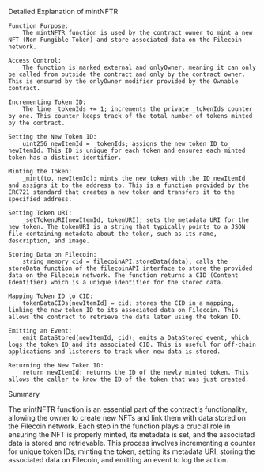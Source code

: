 Detailed Explanation of mintNFTR

    Function Purpose:
        The mintNFTR function is used by the contract owner to mint a new NFT (Non-Fungible Token) and store associated data on the Filecoin network.

    Access Control:
        The function is marked external and onlyOwner, meaning it can only be called from outside the contract and only by the contract owner. This is ensured by the onlyOwner modifier provided by the Ownable contract.

    Incrementing Token ID:
        The line _tokenIds += 1; increments the private _tokenIds counter by one. This counter keeps track of the total number of tokens minted by the contract.

    Setting the New Token ID:
        uint256 newItemId = _tokenIds; assigns the new token ID to newItemId. This ID is unique for each token and ensures each minted token has a distinct identifier.

    Minting the Token:
        _mint(to, newItemId); mints the new token with the ID newItemId and assigns it to the address to. This is a function provided by the ERC721 standard that creates a new token and transfers it to the specified address.

    Setting Token URI:
        _setTokenURI(newItemId, tokenURI); sets the metadata URI for the new token. The tokenURI is a string that typically points to a JSON file containing metadata about the token, such as its name, description, and image.

    Storing Data on Filecoin:
        string memory cid = filecoinAPI.storeData(data); calls the storeData function of the filecoinAPI interface to store the provided data on the Filecoin network. The function returns a CID (Content Identifier) which is a unique identifier for the stored data.

    Mapping Token ID to CID:
        tokenDataCIDs[newItemId] = cid; stores the CID in a mapping, linking the new token ID to its associated data on Filecoin. This allows the contract to retrieve the data later using the token ID.

    Emitting an Event:
        emit DataStored(newItemId, cid); emits a DataStored event, which logs the token ID and its associated CID. This is useful for off-chain applications and listeners to track when new data is stored.

    Returning the New Token ID:
        return newItemId; returns the ID of the newly minted token. This allows the caller to know the ID of the token that was just created.

Summary

The mintNFTR function is an essential part of the contract's functionality, allowing the owner to create new NFTs and link them with data stored on the Filecoin network. Each step in the function plays a crucial role in ensuring the NFT is properly minted, its metadata is set, and the associated data is stored and retrievable. This process involves incrementing a counter for unique token IDs, minting the token, setting its metadata URI, storing the associated data on Filecoin, and emitting an event to log the action.
